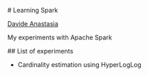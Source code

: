 # Learning Spark

[Davide Anastasia](www.davideanastasia.com)

My experiments with Apache Spark

## List of experiments

- Cardinality estimation using HyperLogLog